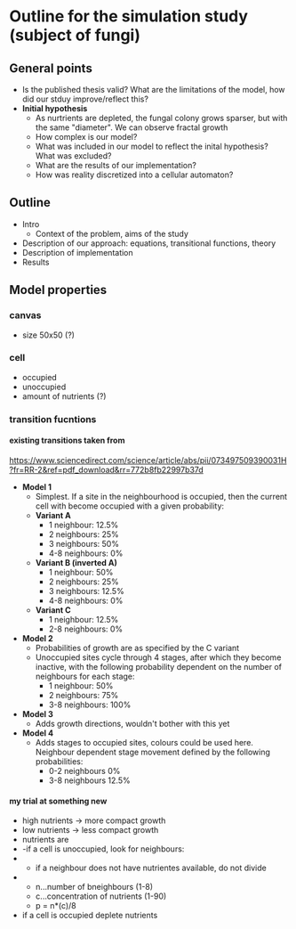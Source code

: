# Outline for the simulation study (subject of fungi)
## General points
- Is the published thesis valid? What are the limitations of the model, how did our stduy improve/reflect this?
- **Initial hypothesis**
  - As nurtrients are depleted, the fungal colony grows sparser, but with the same "diameter". We can observe fractal growth
  - How complex is our model?
  - What was included in our model to reflect the inital hypothesis? What was excluded?
  - What are the results of our implementation?
  - How was reality discretized into a cellular automaton?

## Outline
- Intro
  - Context of the problem, aims of the study
- Description of our approach: equations, transitional functions, theory
- Description of implementation
- Results

## Model properties
### canvas
  - size 50x50 (?)
### cell
  - occupied
  - unoccupied
  - amount of nutrients (?)
### transition fucntions
#### existing transitions taken from
https://www.sciencedirect.com/science/article/abs/pii/073497509390031H?fr=RR-2&ref=pdf_download&rr=772b8fb22997b37d
- **Model 1**
  - Simplest. If a site in the neighbourhood is occupied, then the current cell with become occupied with a given probability:
  - **Variant A**
    - 1 neighbour: 12.5%
    - 2 neighbours: 25%
    - 3 neighbours: 50%
    - 4-8 neighbours: 0%
  - **Variant B (inverted A)**
    - 1 neighbour: 50%
    - 2 neighbours: 25%
    - 3 neighbours: 12.5%
    - 4-8 neighbours: 0%
  -  **Variant C**
     - 1 neighbour: 12.5%
     - 2-8 neighbours: 0%
- **Model 2**
  - Probabilities of growth are as specified by the C variant
  - Unoccupied sites cycle through 4 stages, after which they become inactive, with the following probability dependent on the number of neighbours for each stage:
    - 1 neighbour: 50%
    - 2 neighbours: 75%
    - 3-8 neighbours: 100%
- **Model 3**
  - Adds growth directions, wouldn't bother with this yet
- **Model 4**
  - Adds stages to occupied sites, colours could be used here. Neighbour dependent stage movement defined by the following probabilities:
    - 0-2 neighbours 0%
    - 3-8 neighbours 12.5%

#### my trial at something new
- high nutrients -> more compact growth
- low nutrients -> less compact growth
- nutrients are 
- -if a cell is unoccupied, look for neighbours:
- - if a neighbour does not have nutrientes available, do not divide
- - n...number of bneighbours (1-8)
  - c...concentration of nutrients (1-90)
  - p = n*(c)/8
- if a cell is occupied deplete nutrients